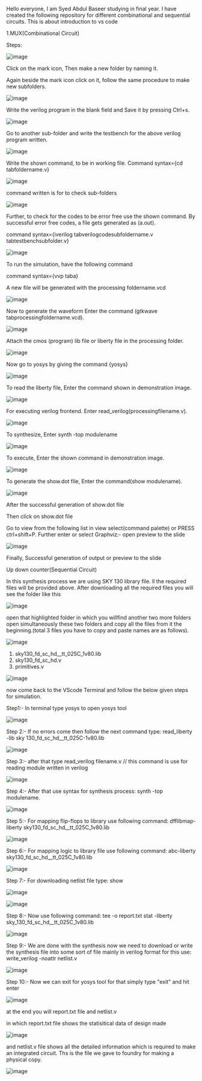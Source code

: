 Hello everyone, I am Syed Abdul Baseer studying in final year. I have created the following repository for different combinational and sequential circuits. This is about introduction to vs code

1.MUX(Combinational Circuit)

Steps:

![image](https://user-images.githubusercontent.com/93662214/140520203-e13677a6-6c17-4f26-98bb-19f06223e630.png)

Click on the mark icon, Then make a new folder by naming it.

Again beside the mark icon click on it, follow the same procedure to make new subfolders.

![image](https://user-images.githubusercontent.com/93662214/140520674-427470cf-8cbd-4bae-98fe-896d28a23476.png)

Write the verilog program in the blank field and Save it by pressing Ctrl+s.

![image](https://user-images.githubusercontent.com/93662214/140520955-2e26cf7e-47f4-4829-9185-2c44468a9350.png)

Go to another sub-folder and write the testbench for the above verilog program written.

![image](https://user-images.githubusercontent.com/93662214/140521355-cded84d3-6a4c-4bbd-9b23-7aeae4de0403.png)

Write the shown command, to be in working file. Command syntax={cd tabfoldername.v}

![image](https://user-images.githubusercontent.com/93662214/140521594-daf38429-a58c-4265-a8df-0d12d3a113b0.png)

command written is for to check sub-folders

![image](https://user-images.githubusercontent.com/93662214/140521843-de4cb042-9c2b-4749-96ad-cea5d869e014.png)

Further, to check for the codes to be error free use the shown command. By successful error free codes, a file gets generated as (a.out).

command syntax={iverilog tabverilogcodesubfoldername.v tabtestbenchsubfolder.v}

![image](https://user-images.githubusercontent.com/93662214/140522569-820f25a2-5369-47e1-9b76-37cf99177c03.png)

To run the simulation, have the following command

command syntax={vvp taba}

A new file will be generated with the processing foldername.vcd

![image](https://user-images.githubusercontent.com/93662214/140523063-f85c75f4-175d-4dee-9e18-aec9a5cb76a3.png)

Now to generate the waveform Enter the command (gtkwave tabprocessingfoldername.vcd).

![image](https://user-images.githubusercontent.com/93662214/140523367-cfb75a8c-1ff0-469a-862b-f64f3d3e7693.png)

Attach the cmos (program) lib file or liberty file in the processing folder.

![image](https://user-images.githubusercontent.com/93662214/140523624-554f76ad-8aa9-426e-b305-92382b51ed71.png)

Now go to yosys by giving the command {yosys}

![image](https://user-images.githubusercontent.com/93662214/140524140-31f47d7e-8144-40e2-9ff0-9c30c9f60ace.png)

To read the liberty file, Enter the command shown in demonstration image.

![image](https://user-images.githubusercontent.com/93662214/140524442-bb65d53c-1eed-4372-b083-9216ebfe0491.png)

For executing verilog frontend. Enter read_verilog(processingfilename.v).

![image](https://user-images.githubusercontent.com/93662214/140524732-dc9ddae9-10da-4451-96e8-a15d517378a7.png)

To synthesize, Enter synth -top modulename

![image](https://user-images.githubusercontent.com/93662214/140524982-f67211a4-49f6-4033-8976-eb0f7985ad5f.png)

To execute, Enter the shown command in demonstration image.

![image](https://user-images.githubusercontent.com/93662214/140525238-81761924-6f2d-4b9e-a4fc-186f1da2b3b5.png)

To generate the show.dot file, Enter the command(show modulename).

![image](https://user-images.githubusercontent.com/93662214/140525964-1f4ade21-a951-4a43-905d-abc5fbf534b9.png)

After the successful generation of show.dot file

Then click on show.dot file

Go to view from the following list in view select(command palette) or PRESS ctrl+shift+P. Further enter or select Graphviz:- open preview to the slide

![image](https://user-images.githubusercontent.com/93662214/140529296-c54dd9cd-e0e7-43dd-b23e-f17b0a705428.png)

Finally, Successful generation of output or preview to the slide

Up down counter(Sequential Circuit)

In this synthesis process we are using SKY 130 library file. ll the required files will be provided above. After downloading all the required files you will see the folder like this

![image](https://user-images.githubusercontent.com/93662214/140532658-edd87178-ab8a-4dad-838e-8d8a45aae32e.png)

open that highlighted folder in which you willfind another two more folders open simultaneously these two folders and copy all the files from it the beginning.(total 3 files you have to copy and paste names are as follows).

![image](https://user-images.githubusercontent.com/93662214/140533134-ad24baea-606a-4edb-844b-dd70cf648937.png)

1. sky130_fd_sc_hd__tt_025C_1v80.lib
2. sky130_fd_sc_hd.v
3. primitives.v

![image](https://user-images.githubusercontent.com/93662214/140533638-149d2274-2686-4b6b-af45-f166ee24dc30.png)

now come back to the VScode Terminal and follow the below given steps for simulation.

Step1:- In terminal type yosys to open yosys tool

![image](https://user-images.githubusercontent.com/93662214/140534263-e8faa6d9-6c21-4339-a439-644371c50e81.png)

Step 2:- If no errors come then follow the next command type: read_liberty -lib sky 130_fd_sc_hd__tt_025C-1v80.lib

![image](https://user-images.githubusercontent.com/93662214/140536561-bf922de2-b811-426f-8ec3-21a6db31f8f5.png)

Step 3:- after that type read_verilog filename.v // this command is use for reading module written in verilog

![image](https://user-images.githubusercontent.com/93662214/140536871-cef890d8-a5d1-43b3-866a-4f51193e5f99.png)

Step 4:- After that use syntax for synthesis process: synth -top modulename.

![image](https://user-images.githubusercontent.com/93662214/140537436-0f55ed21-356d-411f-b067-ac2b51e56d96.png)

Step 5:- For mapping flip-flops to library use following command: dfflibmap-liberty sky130_fd_sc_hd__tt_025C_1v80.lib

![image](https://user-images.githubusercontent.com/93662214/140537770-b4f41fd6-a4b5-41fd-8c3c-c8411c6e12cc.png)

Step 6:- For mapping logic to library file use following command: abc-liberty sky130_fd_sc_hd__tt_025C_1v80.lib

![image](https://user-images.githubusercontent.com/93662214/140538048-07358ddd-273c-4e06-8c69-43ec4c46cc53.png)

Step 7:- For downloading netlist file type: show

![image](https://user-images.githubusercontent.com/93662214/140538375-5b221824-abf0-4b0f-b5d5-92745182c6b0.png)

![image](https://user-images.githubusercontent.com/93662214/140538669-d6253160-fc3d-4876-97fe-ade5b5714683.png)

Step 8:- Now use following command: tee -o report.txt stat -liberty sky_130_fd_sc_hd__tt_025C_1v80.lib

![image](https://user-images.githubusercontent.com/93662214/140539177-2256d2dd-246a-4d6a-9dea-feee2023bc2c.png)

Step 9:- We are done with the synthesis now we need to download or write the synthesis file into some sort of file mainly in verilog format for this use: write_verilog -noattr netlist.v

![image](https://user-images.githubusercontent.com/93662214/140539531-740cd806-80c3-4755-bbbc-35520456e519.png)

Step 10:- Now we can exit for yosys tool for that simply type "exit" and hit enter

![image](https://user-images.githubusercontent.com/93662214/140539837-da309e53-16ff-4197-9169-1ab115c2380e.png)

at the end you will report.txt file and netlist.v

in which report.txt file shows the statisitical data of design made

![image](https://user-images.githubusercontent.com/93662214/140540077-e32b6554-c2fe-4cae-b6b9-2ac1f0df5281.png)

and netlist.v file shows all the detailed information which is required to make an integrated circuit. Ths is the file we gave to foundry for making a physical copy.

![image](https://user-images.githubusercontent.com/93662214/140540385-73b5cd28-e9ff-46b2-9731-1ab7a1f72278.png)
